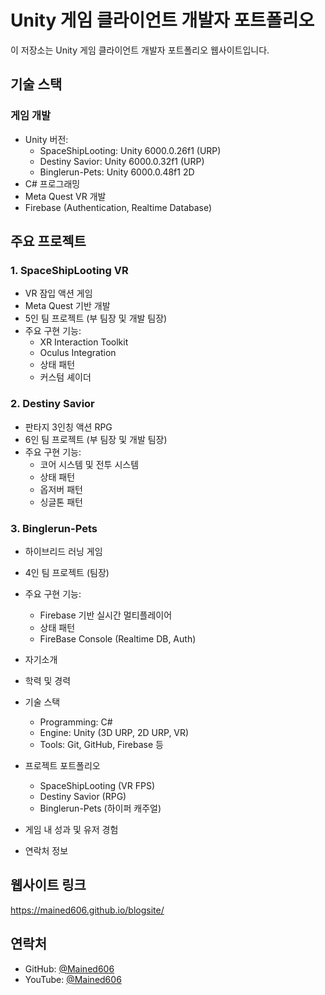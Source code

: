 # Unity 게임 클라이언트 개발자 포트폴리오

이 저장소는 Unity 게임 클라이언트 개발자 포트폴리오 웹사이트입니다.

## 기술 스택

### 게임 개발
- Unity 버전:
  - SpaceShipLooting: Unity 6000.0.26f1 (URP)
  - Destiny Savior: Unity 6000.0.32f1 (URP)
  - Binglerun-Pets: Unity 6000.0.48f1 2D
- C# 프로그래밍
- Meta Quest VR 개발
- Firebase (Authentication, Realtime Database)

## 주요 프로젝트

### 1. SpaceShipLooting VR
- VR 잠입 액션 게임
- Meta Quest 기반 개발
- 5인 팀 프로젝트 (부 팀장 및 개발 팀장)
- 주요 구현 기능:
  - XR Interaction Toolkit
  - Oculus Integration
  - 상태 패턴
  - 커스텀 셰이더

### 2. Destiny Savior
- 판타지 3인칭 액션 RPG
- 6인 팀 프로젝트 (부 팀장 및 개발 팀장)
- 주요 구현 기능:
  - 코어 시스템 및 전투 시스템
  - 상태 패턴
  - 옵저버 패턴
  - 싱글톤 패턴

### 3. Binglerun-Pets
- 하이브리드 러닝 게임
- 4인 팀 프로젝트 (팀장)
- 주요 구현 기능:
  - Firebase 기반 실시간 멀티플레이어
  - 상태 패턴
  - FireBase Console (Realtime DB, Auth)

- 자기소개
- 학력 및 경력
- 기술 스택
  - Programming: C#
  - Engine: Unity (3D URP, 2D URP, VR)
  - Tools: Git, GitHub, Firebase 등
- 프로젝트 포트폴리오
  - SpaceShipLooting (VR FPS)
  - Destiny Savior (RPG)
  - Binglerun-Pets (하이퍼 캐주얼)
- 게임 내 성과 및 유저 경험
- 연락처 정보

## 웹사이트 링크

https://mained606.github.io/blogsite/

## 연락처

- GitHub: [@Mained606](https://github.com/Mained606)
- YouTube: [@Mained606](https://www.youtube.com/@Mained606) 